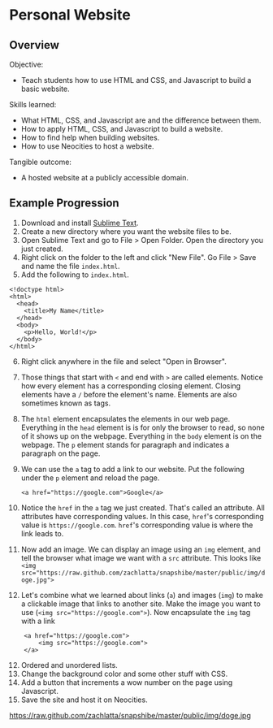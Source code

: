 # Personal Website

## Overview

Objective:

* Teach students how to use HTML and CSS, and Javascript to build a basic
  website.

Skills learned:

* What HTML, CSS, and Javascript are and the difference between them.
* How to apply HTML, CSS, and Javascript to build a website.
* How to find help when building websites.
* How to use Neocities to host a website.

Tangible outcome:

* A hosted website at a publicly accessible domain.

## Example Progression

1. Download and install [Sublime Text](http://www.sublimetext.com/3).
2. Create a new directory where you want the website files to be.
3. Open Sublime Text and go to File > Open Folder. Open the directory you just
   created.
4. Right click on the folder to the left and click "New File". Go File > Save
   and name the file `index.html`.
5. Add the following to `index.html`.
  
  ```
  <!doctype html>
  <html>
    <head>
      <title>My Name</title>
    </head>
    <body>
      <p>Hello, World!</p>
    </body>
  </html>
  ```

6. Right click anywhere in the file and select "Open in Browser".
7. Those things that start with `<` and end with `>` are called elements.
   Notice how every element has a corresponding closing element. Closing
   elements have a `/` before the element's name. Elements are also sometimes
   known as tags.
8. The `html` element encapsulates the elements in our web page.
   Everything in the `head` element is is for only the browser to read, so none of it shows up on the webpage. Everything in the `body` element is on the webpage. The `p`
   element stands for paragraph and indicates a paragraph on the page.
8. We can use the `a` tag to add a link to our website. Put the following under
   the `p` element and reload the page.

   ```
   <a href="https://google.com">Google</a>
   ```

9. Notice the `href` in the `a` tag we just created. That's called an
   attribute. All attributes have corresponding values. In this case, `href`'s
   corresponding value is `https://google.com`. `href`'s corresponding value
   is where the link leads to.
10. Now add an image. We can display an image using an `img` element, and tell the browser what image we want with a `src` attribute. This looks like `<img src="https://raw.github.com/zachlatta/snapshibe/master/public/img/doge.jpg">`
11. Let's combine what we learned about links (`a`) and images (`img`) to make a clickable image that links to another site. Make the image you want to use (`<img src="https://google.com">`). Now encapsulate the `img` tag with a link 
```
	<a href="https://google.com">
		<img src="https://google.com">
	</a>
```

12. Ordered and unordered lists.
13. Change the background color and some other stuff with CSS.
14. Add a button that increments a wow number on the page using Javascript.
15. Save the site and host it on Neocities.


https://raw.github.com/zachlatta/snapshibe/master/public/img/doge.jpg
